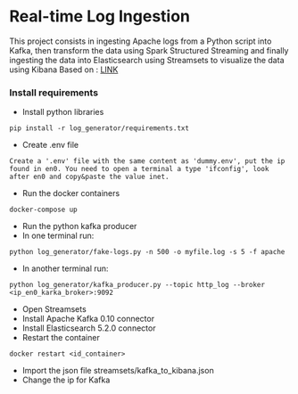 # Real-time Log Ingestion
This project consists in ingesting Apache logs from a Python script into Kafka, then transform the data using Spark Structured Streaming and finally ingesting the data into Elasticsearch using Streamsets to visualize the data using Kibana
Based on : [LINK](https://itnext.io/creating-a-real-time-flight-info-data-pipeline-with-streamsets-kafka-elasticsearch-and-kibana-dc40868c1021)

### Install requirements
* Install python libraries
```
pip install -r log_generator/requirements.txt
```
* Create .env file
```
Create a '.env' file with the same content as 'dummy.env', put the ip found in en0. You need to open a terminal a type 'ifconfig', look after en0 and copy&paste the value inet.
```
* Run the docker containers
```
docker-compose up
```
* Run the python kafka producer
* In one terminal run: 
```
python log_generator/fake-logs.py -n 500 -o myfile.log -s 5 -f apache
```
* In another terminal run: 
```
python log_generator/kafka_producer.py --topic http_log --broker <ip_en0_karka_broker>:9092
```
* Open Streamsets
* Install Apache Kafka 0.10 connector
* Install Elasticsearch 5.2.0 connector
* Restart the container
```
docker restart <id_container>
```
* Import the json file streamsets/kafka_to_kibana.json
* Change the ip for Kafka


